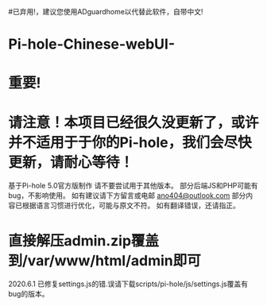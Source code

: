 #已弃用!，建议您使用ADguardhome以代替此软件，自带中文!
# Pi-hole-Chinese-webUI-
# 重要!
# 请注意！本项目已经很久没更新了，或许并不适用于于你的Pi-hole，我们会尽快更新，请耐心等待！
基于Pi-hole 5.0官方版制作
请不要尝试用于其他版本。
部分后端JS和PHP可能有bug，不影响使用。
如有建议请下方留言或电邮 ano404@outlook.com
部分内容已根据语言习惯进行优化，可能与原文不符。
如有翻译错误，还请指正。
# 直接解压admin.zip覆盖到/var/www/html/admin即可
2020.6.1 已修复settings.js的错.误请下载scripts/pi-hole/js/settings.js覆盖有bug的版本。
